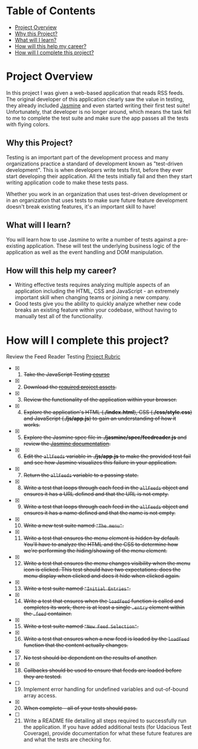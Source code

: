 # Table of Contents
* [Project Overview](#project-overview)
* [Why this Project?](#why-this-project)
* [What will I learn?](#what-will-i-learn)
* [How will this help my career?](#how-will-this-help-my-career)
* [How will I complete this project?](#how-will-i-complete-this-project)

# Project Overview

In this project I was given a web-based application that reads RSS feeds. The original developer of this application clearly saw the value in testing, they already included [Jasmine](http://jasmine.github.io/) and even started writing their first test suite! Unfortunately, that developer is no longer around, which means the task fell to me to complete the test suite and make sure the app passes all the tests with flying colors.


## Why this Project?

Testing is an important part of the development process and many organizations practice a standard of development known as "test-driven development". This is when developers write tests first, before they ever start developing their application. All the tests initially fail and then they start writing application code to make these tests pass.

Whether you work in an organization that uses test-driven development or in an organization that uses tests to make sure future feature development doesn't break existing features, it's an important skill to have!


## What will I learn?

You will learn how to use Jasmine to write a number of tests against a pre-existing application. These will test the underlying business logic of the application as well as the event handling and DOM manipulation.


## How will this help my career?

* Writing effective tests requires analyzing multiple aspects of an application including the HTML, CSS and JavaScript - an extremely important skill when changing teams or joining a new company.
* Good tests give you the ability to quickly analyze whether new code breaks an existing feature within your codebase, without having to manually test all of the functionality.


# How will I complete this project?

Review the Feed Reader Testing [Project Rubric](https://review.udacity.com/#!/projects/3442558598/rubric)

- [x] 1. ~~Take the JavaScript Testing [course](https://www.udacity.com/course/ud549)~~
- [x] 2. ~~Download the [required project assets](http://github.com/udacity/frontend-nanodegree-feedreader).~~
- [x] 3. ~~Review the functionality of the application within your browser.~~
- [x] 4. ~~Explore the application's HTML (**./index.html**), CSS (**./css/style.css**) and JavaScript (**./js/app.js**) to gain an understanding of how it works.~~
- [x] 5. ~~Explore the Jasmine spec file in **./jasmine/spec/feedreader.js** and review the [Jasmine documentation](http://jasmine.github.io).~~
- [x] 6. ~~Edit the `allFeeds` variable in **./js/app.js** to make the provided test fail and see how Jasmine visualizes this failure in your application.~~
- [x] 7. ~~Return the `allFeeds` variable to a passing state.~~
- [x] 8. ~~Write a test that loops through each feed in the `allFeeds` object and ensures it has a URL defined and that the URL is not empty.~~
- [x] 9. ~~Write a test that loops through each feed in the `allFeeds` object and ensures it has a name defined and that the name is not empty.~~
- [x] 10. ~~Write a new test suite named `"The menu"`.~~
- [x] 11. ~~Write a test that ensures the menu element is hidden by default. You'll have to analyze the HTML and the CSS to determine how we're performing the hiding/showing of the menu element.~~
- [x] 12. ~~Write a test that ensures the menu changes visibility when the menu icon is clicked. This test should have two expectations: does the menu display when clicked and does it hide when clicked again.~~
- [x] 13. ~~Write a test suite named `"Initial Entries"`.~~
- [x] 14. ~~Write a test that ensures when the `loadFeed` function is called and completes its work, there is at least a single `.entry` element within the `.feed` container.~~
- [x] 15. ~~Write a test suite named `"New Feed Selection"`.~~
- [x] 16. ~~Write a test that ensures when a new feed is loaded by the `loadFeed` function that the content actually changes.~~
- [x] 17. ~~No test should be dependent on the results of another.~~
- [x] 18. ~~Callbacks should be used to ensure that feeds are loaded before they are tested.~~
- [ ] 19. Implement error handling for undefined variables and out-of-bound array access.
- [x] 20. ~~When complete - all of your tests should pass.~~
- [ ] 21. Write a README file detailing all steps required to successfully run the application. If you have added additional tests (for Udacious Test Coverage),  provide documentation for what these future features are and what the tests are checking for.
